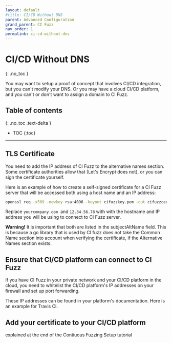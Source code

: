 ```yaml
---
layout: default
#title: CI/CD Without DNS
parent: Advanced Configuration
grand_parent: CI Fuzz
nav_order: 1
permalink: ci-cd-without-dns
---
```


# **CI/CD Without DNS**
{: .no_toc }

You may want to setup a proof of concept that involves CI/CD integration, but you can't modify your DNS. Or you may have a cloud CI/CD platform, and you can't or don't want to assign a domain to CI Fuzz. 

## Table of contents
{: .no_toc .text-delta }

- TOC
{:toc}

---  

## TLS Certificate

You need to add the IP address of CI Fuzz to the alternative names section. Some certificate authorities allow that (Let's Encrypt does not), or you can sign the certificate yourself.

Here is an example of how to create a self-signed certificate for a CI Fuzz server that will be accessed both using a host name and an IP address:

```bash
openssl req -x509 -newkey rsa:4096 -keyout cifuzzkey.pem -out cifuzzcert.pem -days 1000 -subj '/CN=cifuzz.yourcompany.com' -addext ""subjectAltName = DNS:cifuzz.yourcompany.com,IP:12.34.56.78"" -nodes
```

Replace `yourcompany.com`  and `12.34.56.78` with with the hostname and IP address you will be using to connect to CI Fuzz server.

**Warning!** It is important that both are listed in the subjectAltName field. This is because a go library that is used by CI fuzz does not take the Common Name section into account when verifying the certificate, if the Alternative Names section exists.

## Ensure that CI/CD platform can connect to CI Fuzz

If you have CI Fuzz in your private network and your CI/CD platform in the cloud, you need to whitelist the CI/CD platform's IP addresses on your firewall and set up port forwarding.

These IP addresses can be found in your platform's documentation. Here is an example for Travis CI.

## Add your certificate to your CI/CD platform

explained at the end of the Contiuous Fuzzing Setup tutorial